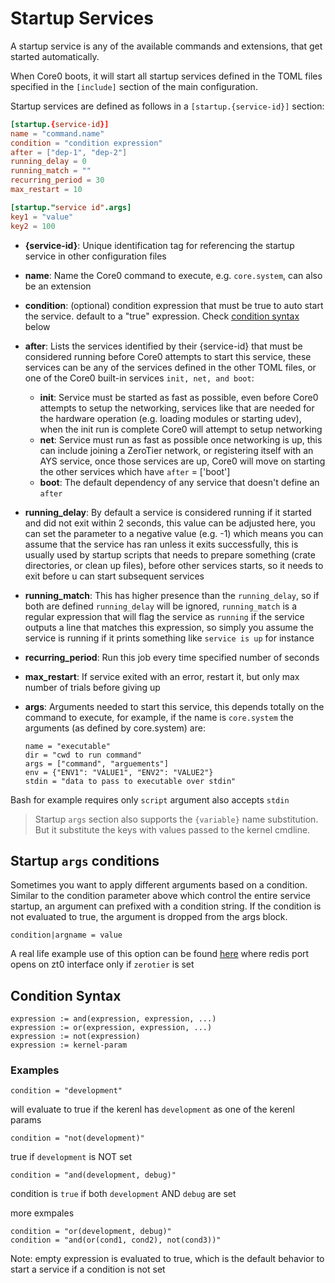 # Startup Services

A startup service is any of the available commands and extensions, that get started automatically.

When Core0 boots, it will start all startup services defined in the TOML files specified in the `[include]` section of the main configuration.

Startup services are defined as follows in a `[startup.{service-id}]` section:

```toml
[startup.{service-id}]
name = "command.name"
condition = "condition expression"
after = ["dep-1", "dep-2"]
running_delay = 0
running_match = ""
recurring_period = 30
max_restart = 10

[startup."service id".args]
key1 = "value"
key2 = 100
```

- **{service-id}**: Unique identification tag for referencing the startup service in other configuration files

- **name**: Name the Core0 command to execute, e.g. `core.system`, can also be an extension
- **condition**: (optional) condition expression that must be true to auto start the service. default to a "true" expression. Check [condition syntax](#condition-syntax) below
- **after**: Lists the services identified by their {service-id} that must be considered running before Core0 attempts to start this service, these services can be any of the services defined in the other TOML files, or one of the Core0 built-in services `init, net, and boot`:
  - **init**: Service must be started as fast as possible, even before Core0 attempts to setup the networking, services like that are needed for the hardware operation (e.g. loading modules or starting udev), when the init run is complete Core0 will attempt to setup networking
  - **net**: Service must run as fast as possible once networking is up, this can include joining a ZeroTier network, or registering itself with an AYS service, once those services are up, Core0 will move on starting the other services which have `after` = ['boot']
  - **boot**: The default dependency of any service that doesn't define an `after`

- **running_delay**: By default a service is considered running if it started and did not exit within 2 seconds, this value can be adjusted here, you can set the parameter to a negative value (e.g. -1) which means you can assume that the service has ran unless it exits successfully, this is usually used by startup scripts that needs to prepare something (crate directories, or clean up files), before other services starts, so it needs to exit before u can start subsequent services

- **running_match**: This has higher presence than the `running_delay`, so if both are defined `running_delay` will be ignored, `running_match` is a regular expression that will flag the service as `running` if the service outputs a line that matches this expression, so simply you assume the service is running if it prints something like `service is up` for instance

- **recurring_period**: Run this job every time specified number of seconds

- **max_restart**: If service exited with an error, restart it, but only max number of trials before giving up

- **args**: Arguments needed to start this service, this depends totally on the command to execute, for example, if the name is `core.system` the arguments (as defined by core.system) are:
  ```
  name = "executable"
  dir = "cwd to run command"
  args = ["command", "arguements"]
  env = {"ENV1": "VALUE1", "ENV2": "VALUE2"}
  stdin = "data to pass to executable over stdin"
  ```

Bash for example requires only `script` argument also accepts `stdin`

> Startup `args` section also supports the `{variable}` name substitution. But it substitute the keys
with values passed to the kernel cmdline.

## Startup `args` conditions
Sometimes you want to apply different arguments based on a condition. Similar to the condition parameter above which control the entire service startup, an argument
can prefixed with a condition string. If the condition is not evaluated to true, the argument is dropped from the args block.

```
condition|argname = value
```

A real life example use of this option can be found [here](../../apps/core0/conf/redis.toml) where redis port opens on zt0 interface only if `zerotier` is set

## Condition Syntax
```
expression := and(expression, expression, ...)
expression := or(expression, expression, ...)
expression := not(expression)
expression := kernel-param
```

### Examples
```
condition = "development"
```
will evaluate to true if the kerenl has `development` as one of the kerenl params


```
condition = "not(development)"
```
true if `development` is NOT set


```
condition = "and(development, debug)"
```
condition is `true` if both `development` AND `debug` are set


more exmpales
```
condition = "or(development, debug)"
condition = "and(or(cond1, cond2), not(cond3))"
```

Note: empty expression is evaluated to true, which is the default behavior to start a service if a condition is not set